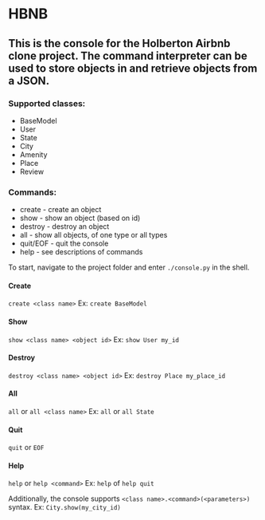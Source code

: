 # HBNB

## This is the console for the Holberton Airbnb clone project. The command interpreter can be used to store objects in and retrieve objects from a JSON.


### Supported classes:
* BaseModel
* User
* State
* City
* Amenity
* Place
* Review


### Commands:
* create - create an object
* show - show an object (based on id)
* destroy - destroy an object
* all - show all objects, of one type or all types
* quit/EOF - quit the console
* help - see descriptions of commands


To start, navigate to the project folder and enter `./console.py` in the shell.

#### Create
`create <class name>`
Ex:
`create BaseModel`


#### Show
`show <class name> <object id>`
Ex:
`show User my_id`


#### Destroy
`destroy <class name> <object id>`
Ex:
`destroy Place my_place_id`


#### All
`all` or `all <class name>`
Ex:
`all` or `all State`


#### Quit
`quit` or `EOF`


#### Help
`help` or `help <command>`
Ex:
`help` of `help quit`



Additionally, the console supports `<class name>.<command>(<parameters>)` syntax.
Ex:
`City.show(my_city_id)`
